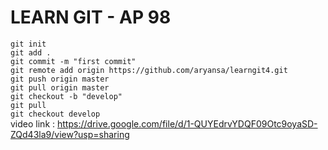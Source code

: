 # LEARN GIT - AP 98
`git init`
<br>
`git add .`<br>
`git commit -m "first commit"`
<br>
`git remote add origin https://github.com/aryansa/learngit4.git`
<br>
`git push origin master`
<br>
`git pull origin master`
<br>
`git checkout -b "develop"`
<br>
`git pull`
<br>
`git checkout develop`
<br>
video link : https://drive.google.com/file/d/1-QUYEdrvYDQF09Otc9oyaSD-ZQd43la9/view?usp=sharing
